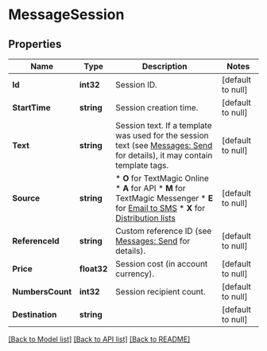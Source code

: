 # MessageSession

## Properties
Name | Type | Description | Notes
------------ | ------------- | ------------- | -------------
**Id** | **int32** | Session ID. | [default to null]
**StartTime** | **string** | Session creation time. | [default to null]
**Text** | **string** | Session text. If a template was used for the session text (see [Messages: Send](http://docs.textmagictesting.com/#tag/Outbound-Messages) for details), it may contain template tags.  | [default to null]
**Source** | **string** | *   **O** for TextMagic Online *   **A** for API *   **M** for TextMagic Messenger *   **E** for [Email to SMS](http://docs.textmagictesting.com/#tag/Send-Email-to-SMS) *   **X** for [Distribution lists](http://docs.textmagictesting.com/#tag/Distribution-Lists)  | [default to null]
**ReferenceId** | **string** | Custom reference ID (see [Messages: Send](http://docs.textmagictesting.com/#tag/Send-Email-to-SMS) for details).  | [default to null]
**Price** | **float32** | Session cost (in account currency). | [default to null]
**NumbersCount** | **int32** | Session recipient count. | [default to null]
**Destination** | **string** |  | [default to null]

[[Back to Model list]](../README.md#documentation-for-models) [[Back to API list]](../README.md#documentation-for-api-endpoints) [[Back to README]](../README.md)


